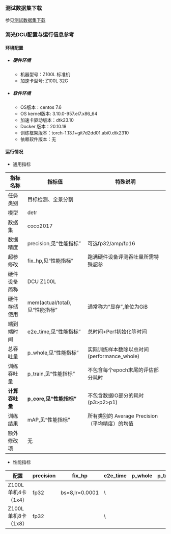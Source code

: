 ### 测试数据集下载
参见[测试数据集下载](../../benchmarks/detr/README.md#测试数据集下载地址)
### 海光DCU配置与运行信息参考
#### 环境配置
- ##### 硬件环境
   - 机器型号：Z100L 标准机
   - 加速卡型号: Z100L 32G
- ##### 软件环境
   - OS版本：centos 7.6
   - OS kernel版本: 3.10.0-957.el7.x86_64
   - 加速卡驱动版本：dtk23.10
   - Docker 版本：20.10.18
   - 训练框架版本：torch-1.13.1+git7d2dd01.abi0.dtk2310
   - 依赖软件版本：无

#### 运行情况

* 通用指标

| 指标名称       | 指标值                         | 特殊说明                                    |
| -------------- | ------------------------------ | ------------------------------------------- |
| 任务类别       | 目标检测、全景分割             |                                             |
| 模型           | detr                           |                                             |
| 数据集         | coco2017            |                                             |
| 数据精度       | precision,见“性能指标”         | 可选fp32/amp/fp16                           |
| 超参修改       | fix_hp,见“性能指标”            | 跑满硬件设备评测吞吐量所需特殊超参          |
| 硬件设备简称   | DCU Z100L                    |                                             |
| 硬件存储使用   | mem(actual/total),见“性能指标” | 通常称为“显存”,单位为GiB                    |
| 端到端时间     | e2e_time,见“性能指标”          | 总时间+Perf初始化等时间                     |
| 总吞吐量       | p_whole,见“性能指标”           | 实际训练样本数除以总时间(performance_whole) |
| 训练吞吐量     | p_train,见“性能指标”           | 不包含每个epoch末尾的评估部分耗时           |
| **计算吞吐量** | **p_core,见“性能指标”**        | 不包含数据IO部分的耗时(p3>p2>p1)            |
| 训练结果       | mAP,见“性能指标”               | 所有类别的 Average Precision（平均精度）的均值  |
| 额外修改项     | 无                             |                                             |


* 性能指标

| 配置                | precision | fix_hp        | e2e_time | p_whole | p_train | p_core | mAP    | mem       |
| ------------------- | --------- | ------------- | -------- | ------- | ------- | ------ | ------ | --------- |
| Z100L单机4卡（1x4）  | fp32      | bs=8,lr=0.0001 |   \   |     |     |    | 0.398  | 22.04/32.0  |
| Z100L单机8卡（1x8）  | fp32      |                |   \   |     |     |    |     |    |